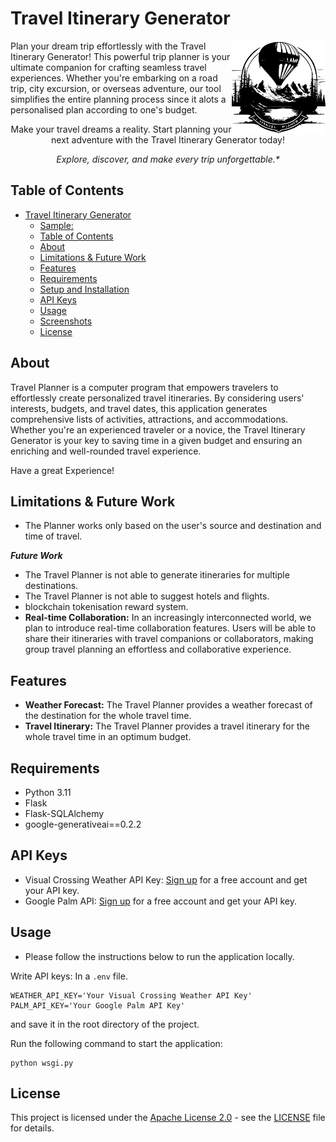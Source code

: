 # Travel Itinerary Generator

<img title="Travel-Itinerary-Generator" align='right' src="/static/logo.svg" alt="Travel Itinerary Generator Logo" width="150"/>

Plan your dream trip effortlessly with the Travel Itinerary Generator! This powerful trip planner is your ultimate companion for crafting seamless travel experiences. Whether you're embarking on a road trip, city excursion, or overseas adventure, our tool simplifies the entire planning process since it alots a personalised plan according to one's budget.


<p align="center">
Make your travel dreams a reality. Start planning your next adventure with the Travel Itinerary Generator today!
</p>
<p align="center">
<i>Explore, discover, and make every trip unforgettable.*</i>
</p>

## Table of Contents

- [Travel Itinerary Generator](#travel-itinerary-generator)
  - [Sample:](#sample)
  - [Table of Contents](#table-of-contents)
  - [About](#about)
  - [Limitations \& Future Work](#limitations--future-work)
  - [Features](#features)
  - [Requirements](#requirements)
  - [Setup and Installation](#setup-and-installation)
  - [API Keys](#api-keys)
  - [Usage](#usage)
  - [Screenshots](#screenshots)
  - [License](#license)

## About

Travel Planner is a computer program that empowers travelers to effortlessly create personalized travel itineraries. By considering users' interests, budgets, and travel dates, this application generates comprehensive lists of activities, attractions, and accommodations. Whether you're an experienced traveler or a novice, the Travel Itinerary Generator is your key to saving time in a given budget and ensuring an enriching and well-rounded travel experience.

Have a great Experience!

## Limitations & Future Work
- The Planner works only based on the user's source and destination and time of travel.

***Future Work***
- The Travel Planner is not able to generate itineraries for multiple destinations.
- The Travel Planner is not able to suggest hotels and flights.
- blockchain tokenisation reward system.
- **Real-time Collaboration:** In an increasingly interconnected world, we plan to introduce real-time collaboration features. Users will be able to share their itineraries with travel companions or collaborators, making group travel planning an effortless and collaborative experience.

## Features

- **Weather Forecast:** The Travel Planner provides a weather forecast of the destination for the whole travel time.
- **Travel Itinerary:** The Travel Planner provides a travel itinerary for the whole travel time in an optimum budget.

## Requirements

- Python 3.11
- Flask
- Flask-SQLAlchemy
- google-generativeai==0.2.2


## API Keys
- Visual Crossing Weather API Key: [Sign up](https://www.visualcrossing.com/weather-api) for a free account and get your API key.
- Google Palm API: [Sign up](https://makersuite.google.com) for a free account and get your API key.

## Usage
- Please follow the instructions below to run the application locally.

Write API keys: In a `.env` file.
```shell
WEATHER_API_KEY='Your Visual Crossing Weather API Key'
PALM_API_KEY='Your Google Palm API Key'
```
and save it in the root directory of the project.

Run the following command to start the application:
```shell
python wsgi.py
```


## License

This project is licensed under the [Apache License 2.0](LICENSE) - see the [LICENSE](LICENSE) file for details.

